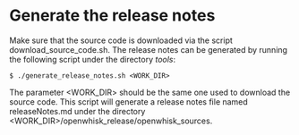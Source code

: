 <!--
#
# Licensed to the Apache Software Foundation (ASF) under one or more
# contributor license agreements.  See the NOTICE file distributed with
# this work for additional information regarding copyright ownership.
# The ASF licenses this file to You under the Apache License, Version 2.0
# (the "License"); you may not use this file except in compliance with
# the License.  You may obtain a copy of the License at
#
#     http://www.apache.org/licenses/LICENSE-2.0
#
# Unless required by applicable law or agreed to in writing, software
# distributed under the License is distributed on an "AS IS" BASIS,
# WITHOUT WARRANTIES OR CONDITIONS OF ANY KIND, either express or implied.
# See the License for the specific language governing permissions and
# limitations under the License.
#
-->

# Generate the release notes

Make sure that the source code is downloaded via the script download_source_code.sh. The release notes can be generated
by running the following script under the directory _tools_:
```
$ ./generate_release_notes.sh <WORK_DIR>
```
The parameter <WORK_DIR> should be the same one used to download the source code. This script will generate a release
notes file named releaseNotes.md under the directory <WORK_DIR>/openwhisk_release/openwhisk_sources.
